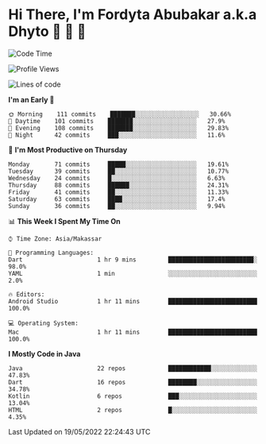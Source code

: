 # Hi There, I'm Fordyta Abubakar a.k.a Dhyto 👋 👋 👋 

<!--
**DhytoDev/dhytodev** is a ✨ _special_ ✨ repository because its `README.md` (this file) appears on your GitHub profile.

Here are some ideas to get you started:

- 🔭 I’m currently working on ...
- 🌱 I’m currently learning ...
- 👯 I’m looking to collaborate on ...
- 🤔 I’m looking for help with ...
- 💬 Ask me about ...
- 📫 How to reach me: ...
- 😄 Pronouns: ...
- ⚡ Fun fact: ...
-->

<!--START_SECTION:waka-->
![Code Time](http://img.shields.io/badge/Code%20Time-0%20secs-blue)

![Profile Views](http://img.shields.io/badge/Profile%20Views-11-blue)

![Lines of code](https://img.shields.io/badge/From%20Hello%20World%20I%27ve%20Written-134%20Thousand%20lines%20of%20code-blue)

**I'm an Early 🐤** 

```text
🌞 Morning    111 commits    ███████░░░░░░░░░░░░░░░░░░   30.66% 
🌆 Daytime    101 commits    ███████░░░░░░░░░░░░░░░░░░   27.9% 
🌃 Evening    108 commits    ███████░░░░░░░░░░░░░░░░░░   29.83% 
🌙 Night      42 commits     ███░░░░░░░░░░░░░░░░░░░░░░   11.6%

```
📅 **I'm Most Productive on Thursday** 

```text
Monday       71 commits     █████░░░░░░░░░░░░░░░░░░░░   19.61% 
Tuesday      39 commits     ██░░░░░░░░░░░░░░░░░░░░░░░   10.77% 
Wednesday    24 commits     █░░░░░░░░░░░░░░░░░░░░░░░░   6.63% 
Thursday     88 commits     ██████░░░░░░░░░░░░░░░░░░░   24.31% 
Friday       41 commits     ██░░░░░░░░░░░░░░░░░░░░░░░   11.33% 
Saturday     63 commits     ████░░░░░░░░░░░░░░░░░░░░░   17.4% 
Sunday       36 commits     ██░░░░░░░░░░░░░░░░░░░░░░░   9.94%

```


📊 **This Week I Spent My Time On** 

```text
⌚︎ Time Zone: Asia/Makassar

💬 Programming Languages: 
Dart                     1 hr 9 mins         ████████████████████████░   98.0% 
YAML                     1 min               ░░░░░░░░░░░░░░░░░░░░░░░░░   2.0%

🔥 Editors: 
Android Studio           1 hr 11 mins        █████████████████████████   100.0%

💻 Operating System: 
Mac                      1 hr 11 mins        █████████████████████████   100.0%

```

**I Mostly Code in Java** 

```text
Java                     22 repos            ████████████░░░░░░░░░░░░░   47.83% 
Dart                     16 repos            ████████░░░░░░░░░░░░░░░░░   34.78% 
Kotlin                   6 repos             ███░░░░░░░░░░░░░░░░░░░░░░   13.04% 
HTML                     2 repos             █░░░░░░░░░░░░░░░░░░░░░░░░   4.35%

```



 Last Updated on 19/05/2022 22:24:43 UTC
<!--END_SECTION:waka-->
